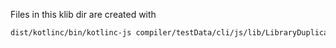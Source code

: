 Files in this klib dir are created with
```bash
dist/kotlinc/bin/kotlinc-js compiler/testData/cli/js/lib/LibraryDuplicatedUniqueName.kt -Xir-produce-klib-dir -Xir-only -libraries dist/kotlinc/lib/kotlin-stdlib-js.klib -ir-output-dir compiler/testData/cli/js/folderAsLibDuplicatedUniqueName -ir-output-name LibraryExample
```
